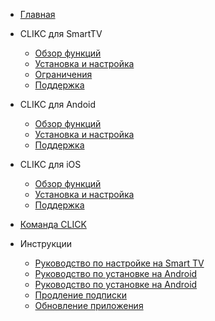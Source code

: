 <!-- docs/_sidebar.md -->

* [Главная](README.md)

* CLIKC для SmartTV  
  * [Обзор функций](overview_tv.md)
  * [Установка и настройка](install_tv.md)
  * [Ограничения](limitations_tv.md)
  * [Поддержка](support.md)

* CLIKC для Andoid
  * [Обзор функций](overview_android.md)
  * [Установка и настройка](install_android.md)
  * [Поддержка](support.md)

* CLIKC для iOS
  * [Обзор функций](overview_ios.md)
  * [Установка и настройка](install_ios.md)
  * [Поддержка](support.md)

* [Команда CLICK](join.md)

* Инструкции
  * [Руководство по настройке на Smart TV](install_tv.md)
  * [Руководство по установке на Android](install_android.md)
  * [Руководство по установке на Android](install_ios.md)
  * [Продление подписки](renewal.md)
  * [Обновление приложения](update.md)